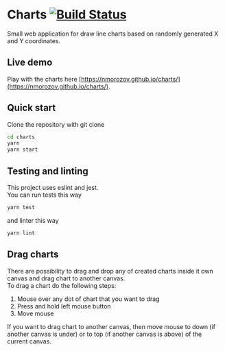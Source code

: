 # Charts [![Build Status](https://travis-ci.com/nmorozov/charts.svg?branch=master)](https://travis-ci.com/nmorozov/charts)

Small web application for draw line charts based on randomly generated X and Y coordinates.

## Live demo
Play with the charts here [https://nmorozov.github.io/charts/](https://nmorozov.github.io/charts/).

## Quick start
Clone the repository with git clone
```sh
cd charts
yarn
yarn start
```

## Testing and linting
This project uses eslint and jest.<br>
You can run tests this way
```sh
yarn test
```
and linter this way
```sh
yarn lint
```

## Drag charts
There are possibility to drag and drop any of created charts inside it own canvas and drag chart to another canvas. <br/>
To drag a chart do the following steps: <br>
1. Mouse over any dot of chart that you want to drag
2. Press and hold left mouse button
3. Move mouse

If you want to drag chart to another canvas, then move mouse to down (if another canvas is under) or to top (if another canvas is above) of the current canvas.